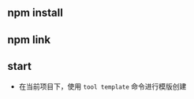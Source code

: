 <!-- 安装依赖 -->

## npm install

<!-- 将依赖包link到全局使用 -->

## npm link

<!-- 开始使用 -->

## start

- 在当前项目下，使用 `tool template` 命令进行模版创建
